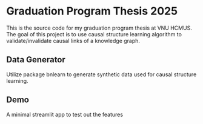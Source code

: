 # Graduation Program Thesis 2025
This is the source code for my graduation program thesis at VNU HCMUS. The goal of this project is to use causal structure learning algorithm to validate/invalidate causal links of a knowledge graph.

## Data Generator
Utilize package bnlearn to generate synthetic data used for causal structure learning.

## Demo
A minimal streamlit app to test out the features